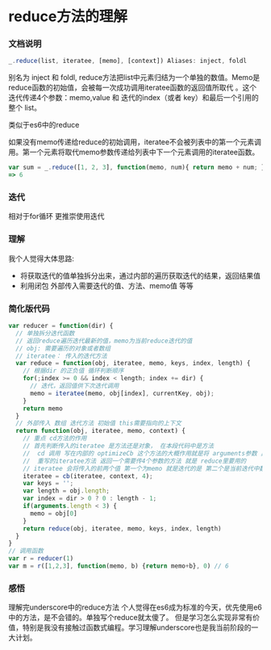 # reduce方法的理解

### 文档说明

``` javascript
_.reduce(list, iteratee, [memo], [context]) Aliases: inject, foldl
```

别名为 inject 和 foldl, reduce方法把list中元素归结为一个单独的数值。Memo是reduce函数的初始值，会被每一次成功调用iteratee函数的返回值所取代 。这个迭代传递4个参数：memo,value 和 迭代的index（或者 key）和最后一个引用的整个 list。

类似于es6中的reduce

如果没有memo传递给reduce的初始调用，iteratee不会被列表中的第一个元素调用。第一个元素将取代memo参数传递给列表中下一个元素调用的iteratee函数。

```javascript
var sum = _.reduce([1, 2, 3], function(memo, num){ return memo + num; }, 0);
=> 6
```

### 迭代

相对于for循环 更推崇使用迭代

### 理解

我个人觉得大体思路:

- 将获取迭代的值单独拆分出来，通过内部的遍历获取迭代的结果，返回结果值
- 利用闭包 外部传入需要迭代的值、方法、memo值 等等

### 简化版代码

```javascript
var reducer = function(dir) {
  // 单独拆分迭代函数
  // 返回reduce遍历迭代最新的值，memo为当前reduce迭代的值
  // obj: 需要遍历的对象或者数组
  // iteratee： 传入的迭代方法
  var reduce = function(obj, iteratee, memo, keys, index, length) {
    // 根据dir 的正负值 循环判断顺序
    for(;index >= 0 && index < length; index += dir) {
      // 迭代，返回值供下次迭代调用
      memo = iteratee(memo, obj[index], currentKey, obj);
    }
    return memo
  }
  // 外部传入 数组 迭代方法 初始值 this需要指向的上下文
  return function(obj, iteratee, memo, context) {
    // 重点 cd方法的作用
    // 首先判断传入的iteratee 是方法还是对象， 在本段代码中是方法
    //  cd 调用 写在内部的 optimizeCb 这个方法的大概作用就是将 arguments参数 具体到只想用的，提高性能
    //  重写的iteratee方法 返回一个需要传4个参数的方法 就是 reduce里要用的
    // iteratee 会将传入的前两个值 第一个为memo 就是迭代的是 第二个是当前迭代中数组的值，根据传入的方法进行运算
    iteratee = cb(iteratee, context, 4);
    var keys = '';
    var length = obj.length;
    var index = dir > 0 ? 0 : length - 1;
    if(arguments.length < 3) {
      memo = obj[0]
    }
    return reduce(obj, iteratee, memo, keys, index, length)
  }
}
// 调用函数
var r = reducer(1)
var m = r([1,2,3], function(memo, b) {return memo+b}, 0) // 6
```

### 感悟

理解完underscore中的reduce方法 个人觉得在es6成为标准的今天，优先使用e6中的方法，是不会错的。单独写个reduce就太傻了。 但是学习怎么实现非常有价值，特别是我没有接触过函数式编程。学习理解underscore也是我当前阶段的一大计划。